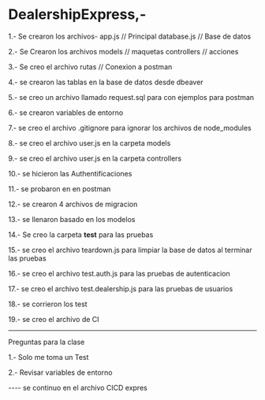 # DealershipExpress,-

1.- Se crearon los archivos-
    app.js        // Principal
    database.js   // Base de datos

2.- Se Crearon los archivos
    models       // maquetas
    controllers  // acciones

3.- Se creo el archivo
    rutas // Conexion a postman

4.- se crearon las tablas en la base de datos desde dbeaver

5.- se creo un archivo llamado request.sql para con ejemplos para postman

6.- se crearon variables de entorno

7.- se creo el archivo .gitignore para ignorar los archivos de node_modules

8.- se creo el archivo user.js en la carpeta models

9.- se creo el archivo user.js en la carpeta controllers

10.- se hicieron las Authentificaciones

11.- se probaron en en postman

12.- se crearon 4 archivos de migracion

13.- se llenaron basado en los modelos

14.- Se creo la carpeta __test__ para las pruebas

15.- se creo el archivo teardown.js para limpiar la base de datos al terminar las pruebas

16.- se creo el archivo test.auth.js para las pruebas de autenticacion

17.- se creo el archivo test.dealership.js para las pruebas de usuarios

18.- se corrieron los test

19.- se creo el archivo de CI


-------------------------------------------------

Preguntas para la clase 

1.- Solo me toma un Test

2.- Revisar variables de entorno

---- se continuo en el archivo CICD expres

